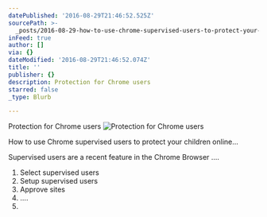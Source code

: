 ```yaml
---
datePublished: '2016-08-29T21:46:52.525Z'
sourcePath: >-
  _posts/2016-08-29-how-to-use-chrome-supervised-users-to-protect-your-children.md
inFeed: true
author: []
via: {}
dateModified: '2016-08-29T21:46:52.074Z'
title: ''
publisher: {}
description: Protection for Chrome users
starred: false
_type: Blurb

---
```

Protection for Chrome users
![Protection for Chrome users](https://the-grid-user-content.s3-us-west-2.amazonaws.com/d4040a4f-b247-4f5e-9220-b913eb1bc8c1.png)

How to use Chrome supervised users to protect your children online...

Supervised users are a recent feature in the Chrome Browser ....

1. Select supervised users
2. Setup supervised users
3. Approve sites
4. ....
5.